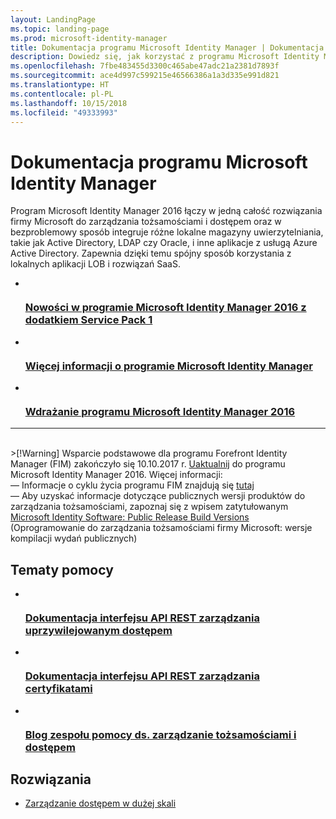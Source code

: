 ```yaml
---
layout: LandingPage
ms.topic: landing-page
ms.prod: microsoft-identity-manager
title: Dokumentacja programu Microsoft Identity Manager | Dokumentacja firmy Microsoft
description: Dowiedz się, jak korzystać z programu Microsoft Identity Manager.
ms.openlocfilehash: 7fbe483455d3300c465abe47adc21a2381d7893f
ms.sourcegitcommit: ace4d997c599215e46566386a1a3d335e991d821
ms.translationtype: HT
ms.contentlocale: pl-PL
ms.lasthandoff: 10/15/2018
ms.locfileid: "49333993"
---
```

# <a name="microsoft-identity-manager-documentation"></a>Dokumentacja programu Microsoft Identity Manager

Program Microsoft Identity Manager 2016 łączy w jedną całość rozwiązania firmy Microsoft do zarządzania tożsamościami i dostępem oraz w bezproblemowy sposób integruje różne lokalne magazyny uwierzytelniania, takie jak Active Directory, LDAP czy Oracle, i inne aplikacje z usługą Azure Active Directory. Zapewnia dzięki temu spójny sposób korzystania z lokalnych aplikacji LOB i rozwiązań SaaS.

<ul class="panelContent cardsFTitle">
    <li>
        <a href="/microsoft-identity-manager/reference/version-history">
        <div class="cardSize">
            <div class="cardPadding">
                <div class="card">
                    <div class="cardImageOuter">
                        <div class="cardImage">
                            <img src="/media/index/i_whats-new.svg" alt="" />
                        </div>
                    </div>
                    <div class="cardText">
                        <h3>Nowości w programie Microsoft Identity Manager 2016 z dodatkiem Service Pack 1</h3>
                    </div>
                </div>
            </div>
        </div>
        </a>
    </li>
    <li>
        <a href="/microsoft-identity-manager/microsoft-identity-manager-2016">
        <div class="cardSize">
            <div class="cardPadding">
                <div class="card">
                    <div class="cardImageOuter">
                        <div class="cardImage">
                            <img src="/media/index/i_learn-about.svg" alt="" />
                        </div>
                    </div>
                    <div class="cardText">
                        <h3>Więcej informacji o programie Microsoft Identity Manager</h3>                    </div>
                </div>
            </div>
        </div>
        </a>
    </li>
    <li>
        <a href="/microsoft-identity-manager/microsoft-identity-manager-deploy">
        <div class="cardSize">
            <div class="cardPadding">
                <div class="card">
                    <div class="cardImageOuter">
                        <div class="cardImage">
                            <img src="/media/index/i_deploy.svg" alt="" />
                        </div>
                    </div>
                    <div class="cardText">
                        <h3>Wdrażanie programu Microsoft Identity Manager 2016</h3>
                    </div>
                </div>
            </div>
        </div>
        </a>
    </li>
</ul>

---
<br>
&gt;[!Warning]
Wsparcie podstawowe dla programu Forefront Identity Manager (FIM) zakończyło się 10.10.2017 r. <a href="microsoft-identity-manager-2016-upgrade-from-fim-2010-r2.md" data-raw-source="[upgrade](microsoft-identity-manager-2016-upgrade-from-fim-2010-r2.md)">Uaktualnij</a> do programu Microsoft Identity Manager 2016. Więcej informacji: </br>  — Informacje o cyklu życia programu FIM znajdują się <a href="https://support.microsoft.com/lifecycle/search?alpha=Microsoft%20Forefront%20Identity%20Manager%202010%20R2%20Service%20Pack%201,Microsoft%20Identity%20Manager%202016,Microsoft%20Forefront%20Identity%20Manager%202010" data-raw-source="[here](https://support.microsoft.com/lifecycle/search?alpha=Microsoft%20Forefront%20Identity%20Manager%202010%20R2%20Service%20Pack%201,Microsoft%20Identity%20Manager%202016,Microsoft%20Forefront%20Identity%20Manager%202010)">tutaj</a> </br> — Aby uzyskać informacje dotyczące publicznych wersji produktów do zarządzania tożsamościami, zapoznaj się z wpisem zatytułowanym <a href="https://blogs.technet.microsoft.com/iamsupport/idmbuildversions/" data-raw-source="[Microsoft Identity Software: Public Release Build Versions](https://blogs.technet.microsoft.com/iamsupport/idmbuildversions/)">Microsoft Identity Software: Public Release Build Versions</a> (Oprogramowanie do zarządzania tożsamościami firmy Microsoft: wersje kompilacji wydań publicznych)

<h2>Tematy pomocy</h2>
<ul class="panelContent cardsFTitle">
    <li>
        <a href="/microsoft-identity-manager/reference/privileged-access-management-rest-api-reference">
        <div class="cardSize">
            <div class="cardPadding">
                <div class="card">
                    <div class="cardImageOuter">
                        <div class="cardImage">
                            <img src="/media/index/i_reference.svg" alt="" />
                        </div>
                    </div>
                    <div class="cardText">
                        <h3>Dokumentacja interfejsu API REST zarządzania uprzywilejowanym dostępem</h3>
                    </div>
                </div>
            </div>
        </div>
        </a>
    </li>
        <li>
        <a href="/microsoft-identity-manager/reference/certificate-management-rest-api-reference">
        <div class="cardSize">
            <div class="cardPadding">
                <div class="card">
                    <div class="cardImageOuter">
                        <div class="cardImage">
                            <img src="/media/index/i_reference.svg" alt="" />
                        </div>
                    </div>
                    <div class="cardText">
                        <h3>Dokumentacja interfejsu API REST zarządzania certyfikatami</h3>
                    </div>
                </div>
            </div>
        </div>
        </a>
    </li>
    <li>
        <a href="https://blogs.technet.microsoft.com/iamsupport/">
        <div class="cardSize">
            <div class="cardPadding">
                <div class="card">
                    <div class="cardImageOuter">
                        <div class="cardImage">
                            <img src="/media/index/i_blog.svg" alt="" />
                        </div>
                    </div>
                    <div class="cardText">
                        <h3>Blog zespołu pomocy ds. zarządzanie tożsamościami i dostępem</h3>
                    </div>
                </div>
            </div>
        </div>
        </a>
    </li>
</ul>

<h2>Rozwiązania</h2>
<ul class="panelContent cardsW">
    <li>
        <div class="cardSize">
            <div class="cardPadding">
                <div class="card">
                    <div class="cardText">
                        <p><a href="/enterprise-mobility-security/solutions/manage-access-at-scale">Zarządzanie dostępem w dużej skali</a></p>
                    </div>
                </div>
            </div>
        </div>
    </li>
</ul>
